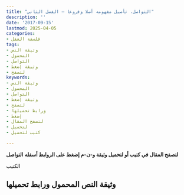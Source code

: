```yaml
---
title: "التواصل، تأصيل مفهومه أصلا وفروعا – الفصل الثاني"
description: ''
date: '2017-09-15'
lastmod: 2025-04-05
categories:
- فلسفة العقل
tags:
- وثيقة النص
- المحمول
- التواصل
- وثيقة إضغط
- لتصفح
keywords:
- وثيقة النص
- المحمول
- التواصل
- وثيقة إضغط
- لتصفح
- ورابط تحميلها
- إضغط
- لتصفح المقال
- لتحميل
- كتيب لتحميل

---
```

**لتصفح المقال في كتيب أو لتحميل وثيقة و-ن-م إضغط على الروابط أسفله** **التواصل**

الكتيب

## وثيقة النص المحمول ورابط تحميلها

###
